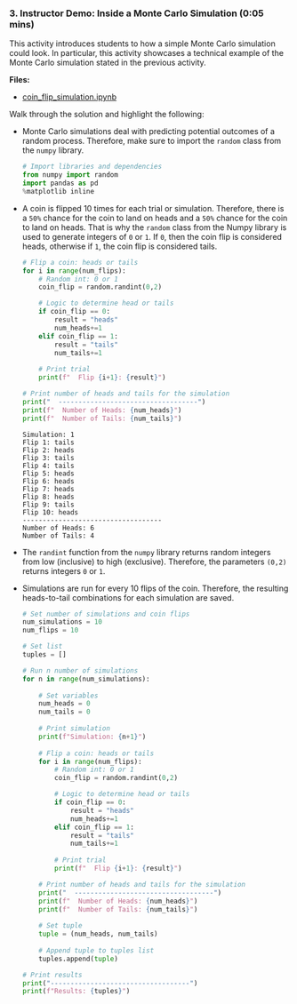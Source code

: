 ### 3. Instructor Demo: Inside a Monte Carlo Simulation (0:05 mins)

This activity introduces students to how a simple Monte Carlo simulation could look. In particular, this activity showcases a technical example of the Monte Carlo simulation stated in the previous activity.

**Files:**

* [coin_flip_simulation.ipynb](Activities/01-Ins_Inside_a_Monte_Carlo_Simulation/Solved/coin_flip_simulation.ipynb)

Walk through the solution and highlight the following:

* Monte Carlo simulations deal with predicting potential outcomes of a random process. Therefore, make sure to import the `random` class from the `numpy` library.

  ```python
  # Import libraries and dependencies
  from numpy import random 
  import pandas as pd
  %matplotlib inline
  ``` 

* A coin is flipped 10 times for each trial or simulation. Therefore, there is a `50%` chance for the coin to land on heads and a `50%` chance for the coin to land on heads. That is why the `random` class from the Numpy library is used to generate integers of `0` or `1`. If `0`, then the coin flip is considered heads, otherwise if `1`, the coin flip is considered tails.

  ```python
  # Flip a coin: heads or tails
  for i in range(num_flips):
      # Random int: 0 or 1
      coin_flip = random.randint(0,2)

      # Logic to determine head or tails
      if coin_flip == 0:
          result = "heads"
          num_heads+=1
      elif coin_flip == 1:
          result = "tails"
          num_tails+=1
        
      # Print trial
      print(f"  Flip {i+1}: {result}")

  # Print number of heads and tails for the simulation
  print("  -----------------------------------")
  print(f"  Number of Heads: {num_heads}")
  print(f"  Number of Tails: {num_tails}")
  ```

  ```
  Simulation: 1
  Flip 1: tails
  Flip 2: heads
  Flip 3: tails
  Flip 4: tails
  Flip 5: heads
  Flip 6: heads
  Flip 7: heads
  Flip 8: heads
  Flip 9: tails
  Flip 10: heads
  -----------------------------------
  Number of Heads: 6
  Number of Tails: 4
  ```

* The `randint` function from the `numpy` library returns random integers from low (inclusive) to high (exclusive). Therefore, the parameters `(0,2)` returns integers `0` or `1`.

* Simulations are run for every 10 flips of the coin. Therefore, the resulting heads-to-tail combinations for each simulation are saved.

  ```python
  # Set number of simulations and coin flips
  num_simulations = 10
  num_flips = 10

  # Set list
  tuples = []

  # Run n number of simulations
  for n in range(num_simulations):
    
      # Set variables
      num_heads = 0
      num_tails = 0
    
      # Print simulation 
      print(f"Simulation: {n+1}")
    
      # Flip a coin: heads or tails
      for i in range(num_flips):
          # Random int: 0 or 1
          coin_flip = random.randint(0,2)

          # Logic to determine head or tails
          if coin_flip == 0:
              result = "heads"
              num_heads+=1
          elif coin_flip == 1:
              result = "tails"
              num_tails+=1
            
          # Print trial
          print(f"  Flip {i+1}: {result}")

      # Print number of heads and tails for the simulation
      print("  -----------------------------------")
      print(f"  Number of Heads: {num_heads}")
      print(f"  Number of Tails: {num_tails}")
    
      # Set tuple
      tuple = (num_heads, num_tails)
    
      # Append tuple to tuples list
      tuples.append(tuple)

  # Print results
  print("-----------------------------------")    
  print(f"Results: {tuples}")
  ```